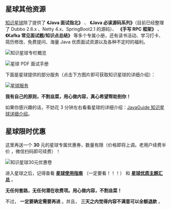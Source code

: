 ## 星球其他资源

[知识星球](../about-the-author/zhishixingqiu-two-years.md)除了提供了 **《Java 面试指北》** 、 **《Java 必读源码系列》**（目前已经整理了 Dubbo 2.6.x 、Netty 4.x、SpringBoot2.1 的源码）、 **《手写 RPC 框架》** 、**《Kafka 常见面试题/知识点总结》** 等多个专属小册，还有读书活动、学习打卡、简历修改、免费提问、海量 Java 优质面试资源以及各种不定时的福利。

![知识星球专栏概览](https://oss.javaguide.cn/xingqiu/image-20220211231206733.png)

![星球 PDF 面试手册](https://oss.javaguide.cn/xingqiu/image-20220723120918434.png)

下面是星球提供的部分服务（点击下方图片即可获取知识星球的详细介绍）：

[![星球服务](https://oss.javaguide.cn/xingqiu/xingqiufuwu.png)](../about-the-author/zhishixingqiu-two-years.md)

**我有自己的原则，不割韭菜，用心做内容，真心希望帮助到你！**

如果你感兴趣的话，不妨花 3 分钟左右看看星球的详细介绍：[JavaGuide 知识星球详细介绍](../about-the-author/zhishixingqiu-two-years.md)。

## 星球限时优惠

这里再送一个 **30** 元的星球专属优惠券，数量有限（价格即将上调。老用户续费半价 ，微信扫码即可续费）！

![知识星球30元优惠卷](https://oss.javaguide.cn/xingqiu/xingqiuyouhuijuan-30.jpg)

进入星球之后，记得查看 **[星球使用指南](https://t.zsxq.com/0d18KSarv)** （一定要看！！！） 和 **[星球优质主题汇总](https://www.yuque.com/snailclimb/rpkqw1/ncxpnfmlng08wlf1)** 。

**无任何套路，无任何潜在收费项。用心做内容，不割韭菜！**

不过， **一定要确定需要再进** 。并且， **三天之内觉得内容不满意可以全额退款** 。
